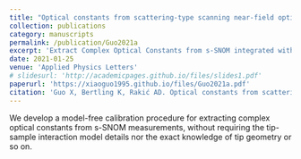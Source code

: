 ```yaml
---
title: "Optical constants from scattering-type scanning near-field optical microscope"
collection: publications
category: manuscripts
permalink: /publication/Guo2021a
excerpt: 'Extract Complex Optical Constants from s-SNOM integrated with a THz time-domain spectroscopy'
date: 2021-01-25
venue: 'Applied Physics Letters'
# slidesurl: 'http://academicpages.github.io/files/slides1.pdf'
paperurl: 'https://xiaoguo1995.github.io/files/Guo2021a.pdf'
citation: 'Guo X, Bertling K, Rakić AD. Optical constants from scattering-type scanning near-field optical microscope. Applied Physics Letters. 2021 Jan 25;118(4).'
---
```


We develop a model-free calibration procedure for extracting complex optical constants from s-SNOM measurements, without requiring the tip-sample interaction model details nor the exact knowledge of tip geometry or so on.